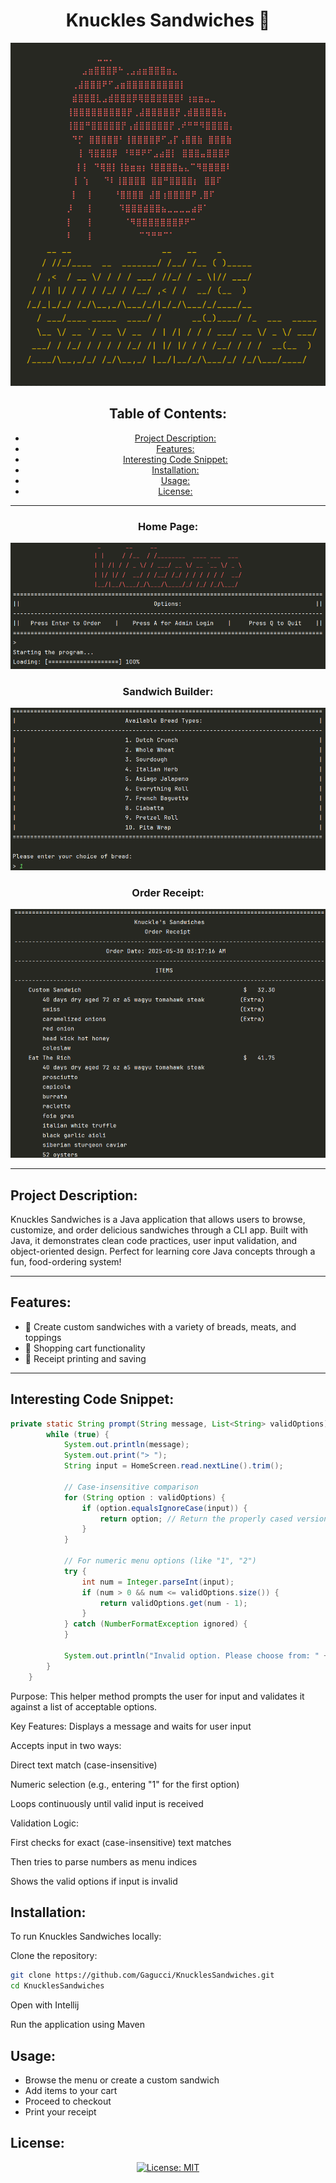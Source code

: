 <h1 align="center">Knuckles Sandwiches 🥪</h1>

<div align="center">
  <img src="./images/logo.png">
</div>


<div align="center">
  
## Table of Contents:
 * [Project Description:](#project-description)
 * [Features:](#features)
 * [Interesting Code Snippet:](#interesting-code-snippet)
 * [Installation:](#installation)
 * [Usage:](#usage)
 * [License:](#license) 
</div>




---

<div align="center">

### Home Page:
<img src="./images/welcome.png">

### Sandwich Builder:
<img src="./images/breads.png">

### Order Receipt:
<img src="./images/receipt.png">

</div>


---

## Project Description:

Knuckles Sandwiches is a Java application that allows users to browse, customize, and order delicious sandwiches through a CLI app. Built with Java, it demonstrates clean code practices, user input validation, and object-oriented design. Perfect for learning core Java concepts through a fun, food-ordering system!



---

## Features:

- 🍞 Create custom sandwiches with a variety of breads, meats, and toppings
- 🛒 Shopping cart functionality
- 🧾 Receipt printing and saving

---




## Interesting Code Snippet:



```java
private static String prompt(String message, List<String> validOptions) {
        while (true) {
            System.out.println(message);
            System.out.print("> ");
            String input = HomeScreen.read.nextLine().trim();

            // Case-insensitive comparison
            for (String option : validOptions) {
                if (option.equalsIgnoreCase(input)) {
                    return option; // Return the properly cased version
                }
            }

            // For numeric menu options (like "1", "2")
            try {
                int num = Integer.parseInt(input);
                if (num > 0 && num <= validOptions.size()) {
                    return validOptions.get(num - 1);
                }
            } catch (NumberFormatException ignored) {
            }

            System.out.println("Invalid option. Please choose from: " + validOptions);
        }
    }
```
Purpose: This helper method prompts the user for input and validates it against a list of acceptable options.

Key Features: Displays a message and waits for user input

Accepts input in two ways:

Direct text match (case-insensitive)

Numeric selection (e.g., entering "1" for the first option)

Loops continuously until valid input is received

Validation Logic:

First checks for exact (case-insensitive) text matches

Then tries to parse numbers as menu indices

Shows the valid options if input is invalid

## Installation:

To run Knuckles Sandwiches locally:

 Clone the repository:
```bash
git clone https://github.com/Gagucci/KnucklesSandwiches.git
cd KnucklesSandwiches
```

 Open with Intellij

 Run the application using Maven


## Usage:

- Browse the menu or create a custom sandwich
- Add items to your cart
- Proceed to checkout
- Print your receipt


## License:

<div align="center">

[![License: MIT](https://img.shields.io/badge/License-MIT-yellow.svg)](https://opensource.org/licenses/MIT)

</div>

